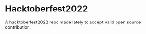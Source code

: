 # Hacktoberfest2022
A hacktoberfest2022 repo made lately to accept valid open source contribution.


